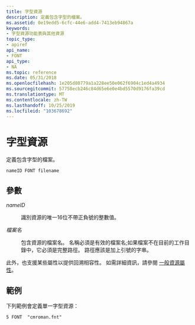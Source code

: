 ```yaml
---
title: 字型資源
description: 定義包含字型的檔案。
ms.assetid: 0e19edd5-6cfc-44e6-add4-7413eb94867a
keywords:
- 字型資源功能表與其他資源
topic_type:
- apiref
api_name:
- FONT
api_type:
- NA
ms.topic: reference
ms.date: 05/31/2018
ms.openlocfilehash: 1e205d80779a1a228ee50e062f6904c1ed4a4934
ms.sourcegitcommit: 57758ecb246c84d65e6e0e4bd5570d9176fa39cd
ms.translationtype: MT
ms.contentlocale: zh-TW
ms.lasthandoff: 10/25/2019
ms.locfileid: "103678692"
---
```

# <a name="font-resource"></a>字型資源

定義包含字型的檔案。

``` syntax
nameID FONT filename
```

## <a name="parameters"></a>參數

<dl> <dt>

<span id="nameID"></span><span id="nameid"></span><span id="NAMEID"></span>*nameID*
</dt> <dd>

識別資源的唯一16位不帶正負號的整數值。

</dd> <dt>

<span id="filename"></span><span id="FILENAME"></span>*檔案名*
</dt> <dd>

包含資源的檔案名。 名稱必須是有效的檔案名;如果檔案不在目前的工作目錄中，它必須是完整路徑。 路徑應該是加上引號的字串。

</dd> </dl>

此外，也支援某些屬性以提供回溯相容性。 如需詳細資訊，請參閱 [一般資源屬性](common-resource-attributes.md)。

## <a name="examples"></a>範例

下列範例會定義單一字型資源：

``` syntax
5 FONT  "cmroman.fnt"
```

 

 




